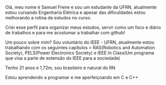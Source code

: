 Olá, meu nome é Samuel Freire e sou um estudante da UFRN, atualmente estou cursando Engenharia Elétrica e apesar das dificuldades estou melhorando a rotina de estudos no curso.

Criei esse perfil para organizar meus estudos, servir como um foco e diário de trabalhos e para me acostumar a trabalhar com github!

Um pouco sobre mim? Sou voluntário do IEEE - UFRN, atualmente estou trabalhando com os seguintes capítulos > RAS(Robotics and Automation Society), PELS(Power Electronics Society) e IEEE In Class(Um programa que visa a parte de extensão do IEEE para a sociedade)

Tenho 21 anos e 1,72m, sou brasileiro e natural do RN

Estou aprendendo a programar e me aperfeiçoando em C e C++ 
